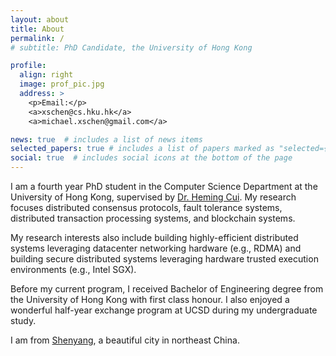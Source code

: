 ```yaml
---
layout: about
title: About
permalink: /
# subtitle: PhD Candidate, the University of Hong Kong

profile:
  align: right
  image: prof_pic.jpg
  address: >
    <p>Email:</p>
    <a>xschen@cs.hku.hk</a>
    <a>michael.xschen@gmail.com</a>

news: true  # includes a list of news items
selected_papers: true # includes a list of papers marked as "selected={true}"
social: true  # includes social icons at the bottom of the page
---
```


I am a fourth year PhD student in the Computer Science Department at the University of Hong Kong, supervised by [Dr. Heming Cui](http://www.cs.hku.hk/~heming). My research focuses distributed consensus protocols, fault tolerance systems, distributed transaction processing systems, and blockchain systems.

My research interests also include building highly-efficient distributed systems leveraging datacenter networking hardware (e.g., RDMA) and building secure distributed systems leveraging hardware trusted execution environments (e.g., Intel SGX).

Before my current program, I received Bachelor of Engineering degree from the University of Hong Kong with first class honour. I also enjoyed a wonderful half-year exchange program at UCSD during my undergraduate study.

I am from [Shenyang](https://en.wikipedia.org/wiki/Shenyang), a beautiful city in northeast China.


<!-- Write your biography here. Tell the world about yourself. Link to your favorite [subreddit](http://reddit.com). You can put a picture in, too. The code is already in, just name your picture `prof_pic.jpg` and put it in the `img/` folder.

Put your address / P.O. box / other info right below your picture. You can also disable any these elements by editing `profile` property of the YAML header of your `_pages/about.md`. Edit `_bibliography/papers.bib` and Jekyll will render your [publications page](/al-folio/publications/) automatically.

Link to your social media connections, too. This theme is set up to use [Font Awesome icons](http://fortawesome.github.io/Font-Awesome/) and [Academicons](https://jpswalsh.github.io/academicons/), like the ones below. Add your Facebook, Twitter, LinkedIn, Google Scholar, or just disable all of them. -->
